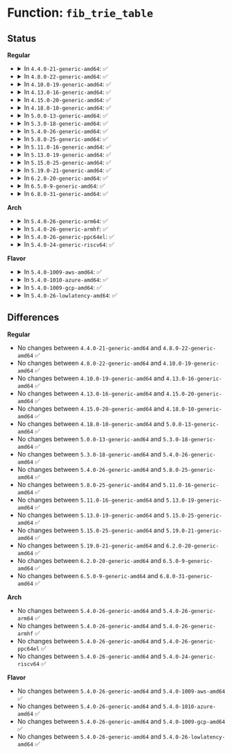 # Function: <code>fib_trie_table</code>

## Status
<b>Regular</b>
<ul>
<li>
<details>
<summary>In <code>4.4.0-21-generic-amd64</code>: ✅</summary>

```c
struct fib_table * fib_trie_table(u32 id, struct fib_table * alias)
```

```json
{
  "name": "fib_trie_table",
  "collision_type": "Unique Global",
  "inline_type": "No",
  "funcs": [
    {
      "addr": 18446744071586845392,
      "name": "fib_trie_table",
      "external": true,
      "loc": "net/ipv4/fib_trie.c:1985",
      "file": "net/ipv4/fib_trie.c",
      "inline": "seen, unknown",
      "caller_inline": [],
      "caller_func": [
        "net/ipv4/fib_frontend.c:fib_new_table",
        "net/ipv4/fib_frontend.c:fib_new_table",
        "net/ipv4/fib_trie.c:fib_trie_unmerge"
      ]
    }
  ],
  "symbols": [
    {
      "addr": 18446744071586845392,
      "name": "fib_trie_table",
      "section": ".text",
      "bind": "STB_GLOBAL",
      "size": 165
    }
  ]
}
```
</details>
</li>
<li>
<details>
<summary>In <code>4.8.0-22-generic-amd64</code>: ✅</summary>

```c
struct fib_table * fib_trie_table(u32 id, struct fib_table * alias)
```

```json
{
  "name": "fib_trie_table",
  "collision_type": "Unique Global",
  "inline_type": "No",
  "funcs": [
    {
      "addr": 18446744071587295104,
      "name": "fib_trie_table",
      "external": true,
      "loc": "net/ipv4/fib_trie.c:1984",
      "file": "net/ipv4/fib_trie.c",
      "inline": "seen, unknown",
      "caller_inline": [],
      "caller_func": [
        "net/ipv4/fib_frontend.c:fib_new_table",
        "net/ipv4/fib_frontend.c:fib_new_table",
        "net/ipv4/fib_trie.c:fib_trie_unmerge"
      ]
    }
  ],
  "symbols": [
    {
      "addr": 18446744071587295104,
      "name": "fib_trie_table",
      "section": ".text",
      "bind": "STB_GLOBAL",
      "size": 165
    }
  ]
}
```
</details>
</li>
<li>
<details>
<summary>In <code>4.10.0-19-generic-amd64</code>: ✅</summary>

```c
struct fib_table * fib_trie_table(u32 id, struct fib_table * alias)
```

```json
{
  "name": "fib_trie_table",
  "collision_type": "Unique Global",
  "inline_type": "No",
  "funcs": [
    {
      "addr": 18446744071587497136,
      "name": "fib_trie_table",
      "external": true,
      "loc": "net/ipv4/fib_trie.c:2156",
      "file": "net/ipv4/fib_trie.c",
      "inline": "seen, unknown",
      "caller_inline": [],
      "caller_func": [
        "net/ipv4/fib_frontend.c:fib_new_table",
        "net/ipv4/fib_frontend.c:fib_new_table",
        "net/ipv4/fib_trie.c:fib_trie_unmerge"
      ]
    }
  ],
  "symbols": [
    {
      "addr": 18446744071587497136,
      "name": "fib_trie_table",
      "section": ".text",
      "bind": "STB_GLOBAL",
      "size": 165
    }
  ]
}
```
</details>
</li>
<li>
<details>
<summary>In <code>4.13.0-16-generic-amd64</code>: ✅</summary>

```c
struct fib_table * fib_trie_table(u32 id, struct fib_table * alias)
```

```json
{
  "name": "fib_trie_table",
  "collision_type": "Unique Global",
  "inline_type": "No",
  "funcs": [
    {
      "addr": 18446744071587634160,
      "name": "fib_trie_table",
      "external": true,
      "loc": "net/ipv4/fib_trie.c:2075",
      "file": "net/ipv4/fib_trie.c",
      "inline": "seen, unknown",
      "caller_inline": [],
      "caller_func": [
        "net/ipv4/fib_frontend.c:fib_new_table",
        "net/ipv4/fib_frontend.c:fib_new_table",
        "net/ipv4/fib_frontend.c:fib_new_table",
        "net/ipv4/fib_trie.c:fib_trie_unmerge"
      ]
    }
  ],
  "symbols": [
    {
      "addr": 18446744071587634160,
      "name": "fib_trie_table",
      "section": ".text",
      "bind": "STB_GLOBAL",
      "size": 177
    }
  ]
}
```
</details>
</li>
<li>
<details>
<summary>In <code>4.15.0-20-generic-amd64</code>: ✅</summary>

```c
struct fib_table * fib_trie_table(u32 id, struct fib_table * alias)
```

```json
{
  "name": "fib_trie_table",
  "collision_type": "Unique Global",
  "inline_type": "No",
  "funcs": [
    {
      "addr": 18446744071588158720,
      "name": "fib_trie_table",
      "external": true,
      "loc": "net/ipv4/fib_trie.c:2071",
      "file": "net/ipv4/fib_trie.c",
      "inline": "seen, unknown",
      "caller_inline": [],
      "caller_func": [
        "net/ipv4/fib_frontend.c:fib_new_table",
        "net/ipv4/fib_frontend.c:fib_new_table",
        "net/ipv4/fib_frontend.c:fib_new_table",
        "net/ipv4/fib_trie.c:fib_trie_unmerge"
      ]
    }
  ],
  "symbols": [
    {
      "addr": 18446744071588158720,
      "name": "fib_trie_table",
      "section": ".text",
      "bind": "STB_GLOBAL",
      "size": 177
    }
  ]
}
```
</details>
</li>
<li>
<details>
<summary>In <code>4.18.0-10-generic-amd64</code>: ✅</summary>

```c
struct fib_table * fib_trie_table(u32 id, struct fib_table * alias)
```

```json
{
  "name": "fib_trie_table",
  "collision_type": "Unique Global",
  "inline_type": "No",
  "funcs": [
    {
      "addr": 18446744071588513808,
      "name": "fib_trie_table",
      "external": true,
      "loc": "net/ipv4/fib_trie.c:2095",
      "file": "net/ipv4/fib_trie.c",
      "inline": "seen, unknown",
      "caller_inline": [],
      "caller_func": [
        "net/ipv4/fib_frontend.c:fib_new_table",
        "net/ipv4/fib_frontend.c:fib_new_table",
        "net/ipv4/fib_frontend.c:fib_new_table",
        "net/ipv4/fib_trie.c:fib_trie_unmerge"
      ]
    }
  ],
  "symbols": [
    {
      "addr": 18446744071588513808,
      "name": "fib_trie_table",
      "section": ".text",
      "bind": "STB_GLOBAL",
      "size": 177
    }
  ]
}
```
</details>
</li>
<li>
<details>
<summary>In <code>5.0.0-13-generic-amd64</code>: ✅</summary>

```c
struct fib_table * fib_trie_table(u32 id, struct fib_table * alias)
```

```json
{
  "name": "fib_trie_table",
  "collision_type": "Unique Global",
  "inline_type": "No",
  "funcs": [
    {
      "addr": 18446744071588708928,
      "name": "fib_trie_table",
      "external": true,
      "loc": "net/ipv4/fib_trie.c:2119",
      "file": "net/ipv4/fib_trie.c",
      "inline": "seen, unknown",
      "caller_inline": [],
      "caller_func": [
        "net/ipv4/fib_frontend.c:fib_new_table",
        "net/ipv4/fib_frontend.c:fib_new_table",
        "net/ipv4/fib_frontend.c:fib_new_table",
        "net/ipv4/fib_trie.c:fib_trie_unmerge"
      ]
    }
  ],
  "symbols": [
    {
      "addr": 18446744071588708928,
      "name": "fib_trie_table",
      "section": ".text",
      "bind": "STB_GLOBAL",
      "size": 177
    }
  ]
}
```
</details>
</li>
<li>
<details>
<summary>In <code>5.3.0-18-generic-amd64</code>: ✅</summary>

```c
struct fib_table * fib_trie_table(u32 id, struct fib_table * alias)
```

```json
{
  "name": "fib_trie_table",
  "collision_type": "Unique Global",
  "inline_type": "No",
  "funcs": [
    {
      "addr": 18446744071589127712,
      "name": "fib_trie_table",
      "external": true,
      "loc": "net/ipv4/fib_trie.c:2216",
      "file": "net/ipv4/fib_trie.c",
      "inline": "seen, unknown",
      "caller_inline": [],
      "caller_func": [
        "net/ipv4/fib_frontend.c:fib_new_table",
        "net/ipv4/fib_frontend.c:fib_new_table",
        "net/ipv4/fib_trie.c:fib_trie_unmerge"
      ]
    }
  ],
  "symbols": [
    {
      "addr": 18446744071589127712,
      "name": "fib_trie_table",
      "section": ".text",
      "bind": "STB_GLOBAL",
      "size": 192
    }
  ]
}
```
</details>
</li>
<li>
<details>
<summary>In <code>5.4.0-26-generic-amd64</code>: ✅</summary>

```c
struct fib_table * fib_trie_table(u32 id, struct fib_table * alias)
```

```json
{
  "name": "fib_trie_table",
  "collision_type": "Unique Global",
  "inline_type": "No",
  "funcs": [
    {
      "addr": 18446744071589351872,
      "name": "fib_trie_table",
      "external": true,
      "loc": "net/ipv4/fib_trie.c:2222",
      "file": "net/ipv4/fib_trie.c",
      "inline": "seen, unknown",
      "caller_inline": [],
      "caller_func": [
        "net/ipv4/fib_frontend.c:fib_new_table",
        "net/ipv4/fib_frontend.c:fib_new_table",
        "net/ipv4/fib_trie.c:fib_trie_unmerge"
      ]
    }
  ],
  "symbols": [
    {
      "addr": 18446744071589351872,
      "name": "fib_trie_table",
      "section": ".text",
      "bind": "STB_GLOBAL",
      "size": 192
    }
  ]
}
```
</details>
</li>
<li>
<details>
<summary>In <code>5.8.0-25-generic-amd64</code>: ✅</summary>

```c
struct fib_table * fib_trie_table(u32 id, struct fib_table * alias)
```

```json
{
  "name": "fib_trie_table",
  "collision_type": "Unique Global",
  "inline_type": "No",
  "funcs": [
    {
      "addr": 18446744071590332736,
      "name": "fib_trie_table",
      "external": true,
      "loc": "net/ipv4/fib_trie.c:2361",
      "file": "net/ipv4/fib_trie.c",
      "inline": "seen, unknown",
      "caller_inline": [],
      "caller_func": [
        "net/ipv4/fib_frontend.c:fib_new_table",
        "net/ipv4/fib_frontend.c:fib_new_table",
        "net/ipv4/fib_frontend.c:fib_new_table",
        "net/ipv4/fib_trie.c:fib_trie_unmerge"
      ]
    }
  ],
  "symbols": [
    {
      "addr": 18446744071590332736,
      "name": "fib_trie_table",
      "section": ".text",
      "bind": "STB_GLOBAL",
      "size": 192
    }
  ]
}
```
</details>
</li>
<li>
<details>
<summary>In <code>5.11.0-16-generic-amd64</code>: ✅</summary>

```c
struct fib_table * fib_trie_table(u32 id, struct fib_table * alias)
```

```json
{
  "name": "fib_trie_table",
  "collision_type": "Unique Global",
  "inline_type": "No",
  "funcs": [
    {
      "addr": 18446744071590385472,
      "name": "fib_trie_table",
      "external": true,
      "loc": "net/ipv4/fib_trie.c:2352",
      "file": "net/ipv4/fib_trie.c",
      "inline": "seen, unknown",
      "caller_inline": [],
      "caller_func": [
        "net/ipv4/fib_frontend.c:fib_new_table",
        "net/ipv4/fib_frontend.c:fib_new_table",
        "net/ipv4/fib_frontend.c:fib_new_table",
        "net/ipv4/fib_trie.c:fib_trie_unmerge"
      ]
    }
  ],
  "symbols": [
    {
      "addr": 18446744071590385472,
      "name": "fib_trie_table",
      "section": ".text",
      "bind": "STB_GLOBAL",
      "size": 192
    }
  ]
}
```
</details>
</li>
<li>
<details>
<summary>In <code>5.13.0-19-generic-amd64</code>: ✅</summary>

```c
struct fib_table * fib_trie_table(u32 id, struct fib_table * alias)
```

```json
{
  "name": "fib_trie_table",
  "collision_type": "Unique Global",
  "inline_type": "No",
  "funcs": [
    {
      "addr": 18446744071590301424,
      "name": "fib_trie_table",
      "external": true,
      "loc": "net/ipv4/fib_trie.c:2390",
      "file": "net/ipv4/fib_trie.c",
      "inline": "seen, unknown",
      "caller_inline": [],
      "caller_func": [
        "net/ipv4/fib_frontend.c:fib_new_table",
        "net/ipv4/fib_frontend.c:fib_new_table",
        "net/ipv4/fib_frontend.c:fib_new_table",
        "net/ipv4/fib_trie.c:fib_trie_unmerge"
      ]
    }
  ],
  "symbols": [
    {
      "addr": 18446744071590301424,
      "name": "fib_trie_table",
      "section": ".text",
      "bind": "STB_GLOBAL",
      "size": 178
    }
  ]
}
```
</details>
</li>
<li>
<details>
<summary>In <code>5.15.0-25-generic-amd64</code>: ✅</summary>

```c
struct fib_table * fib_trie_table(u32 id, struct fib_table * alias)
```

```json
{
  "name": "fib_trie_table",
  "collision_type": "Unique Global",
  "inline_type": "No",
  "funcs": [
    {
      "addr": 18446744071591088848,
      "name": "fib_trie_table",
      "external": true,
      "loc": "net/ipv4/fib_trie.c:2394",
      "file": "net/ipv4/fib_trie.c",
      "inline": "seen, unknown",
      "caller_inline": [],
      "caller_func": [
        "net/ipv4/fib_frontend.c:fib_new_table",
        "net/ipv4/fib_frontend.c:fib_new_table",
        "net/ipv4/fib_frontend.c:fib_new_table",
        "net/ipv4/fib_trie.c:fib_trie_unmerge"
      ]
    }
  ],
  "symbols": [
    {
      "addr": 18446744071591088848,
      "name": "fib_trie_table",
      "section": ".text",
      "bind": "STB_GLOBAL",
      "size": 178
    }
  ]
}
```
</details>
</li>
<li>
<details>
<summary>In <code>5.19.0-21-generic-amd64</code>: ✅</summary>

```c
struct fib_table * fib_trie_table(u32 id, struct fib_table * alias)
```

```json
{
  "name": "fib_trie_table",
  "collision_type": "Unique Global",
  "inline_type": "No",
  "funcs": [
    {
      "addr": 18446744071592739472,
      "name": "fib_trie_table",
      "external": true,
      "loc": "net/ipv4/fib_trie.c:2403",
      "file": "net/ipv4/fib_trie.c",
      "inline": "seen, unknown",
      "caller_inline": [],
      "caller_func": [
        "net/ipv4/fib_frontend.c:fib_new_table",
        "net/ipv4/fib_frontend.c:fib_new_table",
        "net/ipv4/fib_frontend.c:fib_new_table",
        "net/ipv4/fib_trie.c:fib_trie_unmerge"
      ]
    }
  ],
  "symbols": [
    {
      "addr": 18446744071592739472,
      "name": "fib_trie_table",
      "section": ".text",
      "bind": "STB_GLOBAL",
      "size": 188
    }
  ]
}
```
</details>
</li>
<li>
<details>
<summary>In <code>6.2.0-20-generic-amd64</code>: ✅</summary>

```c
struct fib_table * fib_trie_table(u32 id, struct fib_table * alias)
```

```json
{
  "name": "fib_trie_table",
  "collision_type": "Unique Global",
  "inline_type": "No",
  "funcs": [
    {
      "addr": 18446744071594610448,
      "name": "fib_trie_table",
      "external": true,
      "loc": "net/ipv4/fib_trie.c:2405",
      "file": "net/ipv4/fib_trie.c",
      "inline": "seen, unknown",
      "caller_inline": [],
      "caller_func": [
        "net/ipv4/fib_frontend.c:fib_new_table",
        "net/ipv4/fib_frontend.c:fib_new_table",
        "net/ipv4/fib_frontend.c:fib_new_table",
        "net/ipv4/fib_trie.c:fib_trie_unmerge"
      ]
    }
  ],
  "symbols": [
    {
      "addr": 18446744071594610448,
      "name": "fib_trie_table",
      "section": ".text",
      "bind": "STB_GLOBAL",
      "size": 188
    }
  ]
}
```
</details>
</li>
<li>
<details>
<summary>In <code>6.5.0-9-generic-amd64</code>: ✅</summary>

```c
struct fib_table * fib_trie_table(u32 id, struct fib_table * alias)
```

```json
{
  "name": "fib_trie_table",
  "collision_type": "Unique Global",
  "inline_type": "No",
  "funcs": [
    {
      "addr": 18446744071595002400,
      "name": "fib_trie_table",
      "external": true,
      "loc": "net/ipv4/fib_trie.c:2405",
      "file": "net/ipv4/fib_trie.c",
      "inline": "seen, unknown",
      "caller_inline": [],
      "caller_func": [
        "net/ipv4/fib_frontend.c:fib_new_table",
        "net/ipv4/fib_frontend.c:fib_new_table",
        "net/ipv4/fib_frontend.c:fib_new_table",
        "net/ipv4/fib_frontend.c:fib_new_table",
        "net/ipv4/fib_trie.c:fib_trie_unmerge"
      ]
    }
  ],
  "symbols": [
    {
      "addr": 18446744071595002400,
      "name": "fib_trie_table",
      "section": ".text",
      "bind": "STB_GLOBAL",
      "size": 184
    }
  ]
}
```
</details>
</li>
<li>
<details>
<summary>In <code>6.8.0-31-generic-amd64</code>: ✅</summary>

```c
struct fib_table * fib_trie_table(u32 id, struct fib_table * alias)
```

```json
{
  "name": "fib_trie_table",
  "collision_type": "Unique Global",
  "inline_type": "No",
  "funcs": [
    {
      "addr": 18446744071595815072,
      "name": "fib_trie_table",
      "external": true,
      "loc": "net/ipv4/fib_trie.c:2411",
      "file": "net/ipv4/fib_trie.c",
      "inline": "seen, unknown",
      "caller_inline": [],
      "caller_func": [
        "net/ipv4/fib_frontend.c:fib_new_table",
        "net/ipv4/fib_frontend.c:fib_new_table",
        "net/ipv4/fib_frontend.c:fib_new_table",
        "net/ipv4/fib_frontend.c:fib_new_table",
        "net/ipv4/fib_trie.c:fib_trie_unmerge"
      ]
    }
  ],
  "symbols": [
    {
      "addr": 18446744071595815072,
      "name": "fib_trie_table",
      "section": ".text",
      "bind": "STB_GLOBAL",
      "size": 184
    }
  ]
}
```
</details>
</li>
</ul>
<b>Arch</b>
<ul>
<li>
<details>
<summary>In <code>5.4.0-26-generic-arm64</code>: ✅</summary>

```c
struct fib_table * fib_trie_table(u32 id, struct fib_table * alias)
```

```json
{
  "name": "fib_trie_table",
  "collision_type": "Unique Global",
  "inline_type": "No",
  "funcs": [
    {
      "addr": 18446603336502992264,
      "name": "fib_trie_table",
      "external": true,
      "loc": "net/ipv4/fib_trie.c:2222",
      "file": "net/ipv4/fib_trie.c",
      "inline": "seen, unknown",
      "caller_inline": [],
      "caller_func": [
        "net/ipv4/fib_frontend.c:fib_new_table",
        "net/ipv4/fib_frontend.c:fib_new_table",
        "net/ipv4/fib_trie.c:fib_trie_unmerge"
      ]
    }
  ],
  "symbols": [
    {
      "addr": 18446603336502992264,
      "name": "fib_trie_table",
      "section": ".text",
      "bind": "STB_GLOBAL",
      "size": 168
    }
  ]
}
```
</details>
</li>
<li>
<details>
<summary>In <code>5.4.0-26-generic-armhf</code>: ✅</summary>

```c
struct fib_table * fib_trie_table(u32 id, struct fib_table * alias)
```

```json
{
  "name": "fib_trie_table",
  "collision_type": "Unique Global",
  "inline_type": "No",
  "funcs": [
    {
      "addr": 3235682200,
      "name": "fib_trie_table",
      "external": true,
      "loc": "net/ipv4/fib_trie.c:2222",
      "file": "net/ipv4/fib_trie.c",
      "inline": "seen, unknown",
      "caller_inline": [],
      "caller_func": [
        "net/ipv4/fib_frontend.c:fib_new_table",
        "net/ipv4/fib_frontend.c:fib_new_table",
        "net/ipv4/fib_trie.c:fib_trie_unmerge"
      ]
    }
  ],
  "symbols": [
    {
      "addr": 3235682200,
      "name": "fib_trie_table",
      "section": ".text",
      "bind": "STB_GLOBAL",
      "size": 172
    }
  ]
}
```
</details>
</li>
<li>
<details>
<summary>In <code>5.4.0-26-generic-ppc64el</code>: ✅</summary>

```c
struct fib_table * fib_trie_table(u32 id, struct fib_table * alias)
```

```json
{
  "name": "fib_trie_table",
  "collision_type": "Unique Global",
  "inline_type": "No",
  "funcs": [
    {
      "addr": 13835058055296680400,
      "name": "fib_trie_table",
      "external": true,
      "loc": "net/ipv4/fib_trie.c:2222",
      "file": "net/ipv4/fib_trie.c",
      "inline": "seen, unknown",
      "caller_inline": [],
      "caller_func": [
        "net/ipv4/fib_frontend.c:fib_new_table",
        "net/ipv4/fib_frontend.c:fib_new_table",
        "net/ipv4/fib_trie.c:fib_trie_unmerge"
      ]
    }
  ],
  "symbols": [
    {
      "addr": 13835058055296680400,
      "name": "fib_trie_table",
      "section": ".text",
      "bind": "STB_GLOBAL",
      "size": 256
    }
  ]
}
```
</details>
</li>
<li>
<details>
<summary>In <code>5.4.0-24-generic-riscv64</code>: ✅</summary>

```c
struct fib_table * fib_trie_table(u32 id, struct fib_table * alias)
```

```json
{
  "name": "fib_trie_table",
  "collision_type": "Unique Global",
  "inline_type": "No",
  "funcs": [
    {
      "addr": 18446743936279068568,
      "name": "fib_trie_table",
      "external": true,
      "loc": "net/ipv4/fib_trie.c:2222",
      "file": "net/ipv4/fib_trie.c",
      "inline": "seen, unknown",
      "caller_inline": [],
      "caller_func": [
        "net/ipv4/fib_frontend.c:fib_new_table",
        "net/ipv4/fib_frontend.c:fib_new_table",
        "net/ipv4/fib_trie.c:fib_trie_unmerge"
      ]
    }
  ],
  "symbols": [
    {
      "addr": 18446743936279068568,
      "name": "fib_trie_table",
      "section": ".text",
      "bind": "STB_GLOBAL",
      "size": 180
    }
  ]
}
```
</details>
</li>
</ul>
<b>Flavor</b>
<ul>
<li>
<details>
<summary>In <code>5.4.0-1009-aws-amd64</code>: ✅</summary>

```c
struct fib_table * fib_trie_table(u32 id, struct fib_table * alias)
```

```json
{
  "name": "fib_trie_table",
  "collision_type": "Unique Global",
  "inline_type": "No",
  "funcs": [
    {
      "addr": 18446744071588958048,
      "name": "fib_trie_table",
      "external": true,
      "loc": "net/ipv4/fib_trie.c:2222",
      "file": "net/ipv4/fib_trie.c",
      "inline": "seen, unknown",
      "caller_inline": [],
      "caller_func": [
        "net/ipv4/fib_frontend.c:fib_new_table",
        "net/ipv4/fib_frontend.c:fib_new_table",
        "net/ipv4/fib_trie.c:fib_trie_unmerge"
      ]
    }
  ],
  "symbols": [
    {
      "addr": 18446744071588958048,
      "name": "fib_trie_table",
      "section": ".text",
      "bind": "STB_GLOBAL",
      "size": 192
    }
  ]
}
```
</details>
</li>
<li>
<details>
<summary>In <code>5.4.0-1010-azure-amd64</code>: ✅</summary>

```c
struct fib_table * fib_trie_table(u32 id, struct fib_table * alias)
```

```json
{
  "name": "fib_trie_table",
  "collision_type": "Unique Global",
  "inline_type": "No",
  "funcs": [
    {
      "addr": 18446744071588669984,
      "name": "fib_trie_table",
      "external": true,
      "loc": "net/ipv4/fib_trie.c:2222",
      "file": "net/ipv4/fib_trie.c",
      "inline": "seen, unknown",
      "caller_inline": [],
      "caller_func": [
        "net/ipv4/fib_frontend.c:fib_new_table",
        "net/ipv4/fib_frontend.c:fib_new_table",
        "net/ipv4/fib_trie.c:fib_trie_unmerge"
      ]
    }
  ],
  "symbols": [
    {
      "addr": 18446744071588669984,
      "name": "fib_trie_table",
      "section": ".text",
      "bind": "STB_GLOBAL",
      "size": 192
    }
  ]
}
```
</details>
</li>
<li>
<details>
<summary>In <code>5.4.0-1009-gcp-amd64</code>: ✅</summary>

```c
struct fib_table * fib_trie_table(u32 id, struct fib_table * alias)
```

```json
{
  "name": "fib_trie_table",
  "collision_type": "Unique Global",
  "inline_type": "No",
  "funcs": [
    {
      "addr": 18446744071589394432,
      "name": "fib_trie_table",
      "external": true,
      "loc": "net/ipv4/fib_trie.c:2222",
      "file": "net/ipv4/fib_trie.c",
      "inline": "seen, unknown",
      "caller_inline": [],
      "caller_func": [
        "net/ipv4/fib_frontend.c:fib_new_table",
        "net/ipv4/fib_frontend.c:fib_new_table",
        "net/ipv4/fib_trie.c:fib_trie_unmerge"
      ]
    }
  ],
  "symbols": [
    {
      "addr": 18446744071589394432,
      "name": "fib_trie_table",
      "section": ".text",
      "bind": "STB_GLOBAL",
      "size": 192
    }
  ]
}
```
</details>
</li>
<li>
<details>
<summary>In <code>5.4.0-26-lowlatency-amd64</code>: ✅</summary>

```c
struct fib_table * fib_trie_table(u32 id, struct fib_table * alias)
```

```json
{
  "name": "fib_trie_table",
  "collision_type": "Unique Global",
  "inline_type": "No",
  "funcs": [
    {
      "addr": 18446744071589437520,
      "name": "fib_trie_table",
      "external": true,
      "loc": "net/ipv4/fib_trie.c:2222",
      "file": "net/ipv4/fib_trie.c",
      "inline": "seen, unknown",
      "caller_inline": [],
      "caller_func": [
        "net/ipv4/fib_frontend.c:fib_new_table",
        "net/ipv4/fib_frontend.c:fib_new_table",
        "net/ipv4/fib_trie.c:fib_trie_unmerge"
      ]
    }
  ],
  "symbols": [
    {
      "addr": 18446744071589437520,
      "name": "fib_trie_table",
      "section": ".text",
      "bind": "STB_GLOBAL",
      "size": 192
    }
  ]
}
```
</details>
</li>
</ul>

## Differences
<b>Regular</b>
<ul>
<li>
No changes between <code>4.4.0-21-generic-amd64</code> and <code>4.8.0-22-generic-amd64</code> ✅
</li>
<li>
No changes between <code>4.8.0-22-generic-amd64</code> and <code>4.10.0-19-generic-amd64</code> ✅
</li>
<li>
No changes between <code>4.10.0-19-generic-amd64</code> and <code>4.13.0-16-generic-amd64</code> ✅
</li>
<li>
No changes between <code>4.13.0-16-generic-amd64</code> and <code>4.15.0-20-generic-amd64</code> ✅
</li>
<li>
No changes between <code>4.15.0-20-generic-amd64</code> and <code>4.18.0-10-generic-amd64</code> ✅
</li>
<li>
No changes between <code>4.18.0-10-generic-amd64</code> and <code>5.0.0-13-generic-amd64</code> ✅
</li>
<li>
No changes between <code>5.0.0-13-generic-amd64</code> and <code>5.3.0-18-generic-amd64</code> ✅
</li>
<li>
No changes between <code>5.3.0-18-generic-amd64</code> and <code>5.4.0-26-generic-amd64</code> ✅
</li>
<li>
No changes between <code>5.4.0-26-generic-amd64</code> and <code>5.8.0-25-generic-amd64</code> ✅
</li>
<li>
No changes between <code>5.8.0-25-generic-amd64</code> and <code>5.11.0-16-generic-amd64</code> ✅
</li>
<li>
No changes between <code>5.11.0-16-generic-amd64</code> and <code>5.13.0-19-generic-amd64</code> ✅
</li>
<li>
No changes between <code>5.13.0-19-generic-amd64</code> and <code>5.15.0-25-generic-amd64</code> ✅
</li>
<li>
No changes between <code>5.15.0-25-generic-amd64</code> and <code>5.19.0-21-generic-amd64</code> ✅
</li>
<li>
No changes between <code>5.19.0-21-generic-amd64</code> and <code>6.2.0-20-generic-amd64</code> ✅
</li>
<li>
No changes between <code>6.2.0-20-generic-amd64</code> and <code>6.5.0-9-generic-amd64</code> ✅
</li>
<li>
No changes between <code>6.5.0-9-generic-amd64</code> and <code>6.8.0-31-generic-amd64</code> ✅
</li>
</ul>
<b>Arch</b>
<ul>
<li>
No changes between <code>5.4.0-26-generic-amd64</code> and <code>5.4.0-26-generic-arm64</code> ✅
</li>
<li>
No changes between <code>5.4.0-26-generic-amd64</code> and <code>5.4.0-26-generic-armhf</code> ✅
</li>
<li>
No changes between <code>5.4.0-26-generic-amd64</code> and <code>5.4.0-26-generic-ppc64el</code> ✅
</li>
<li>
No changes between <code>5.4.0-26-generic-amd64</code> and <code>5.4.0-24-generic-riscv64</code> ✅
</li>
</ul>
<b>Flavor</b>
<ul>
<li>
No changes between <code>5.4.0-26-generic-amd64</code> and <code>5.4.0-1009-aws-amd64</code> ✅
</li>
<li>
No changes between <code>5.4.0-26-generic-amd64</code> and <code>5.4.0-1010-azure-amd64</code> ✅
</li>
<li>
No changes between <code>5.4.0-26-generic-amd64</code> and <code>5.4.0-1009-gcp-amd64</code> ✅
</li>
<li>
No changes between <code>5.4.0-26-generic-amd64</code> and <code>5.4.0-26-lowlatency-amd64</code> ✅
</li>
</ul>
